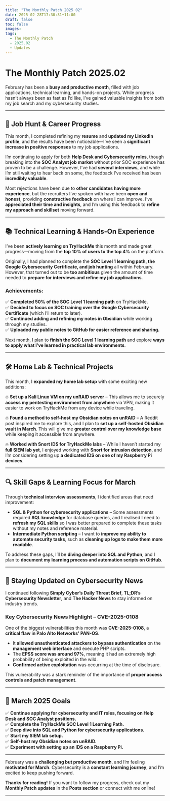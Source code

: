 ```yaml
---
title: "The Monthly Patch 2025 02"
date: 2025-02-28T17:30:31+11:00
draft: false
toc: false
images:
tags:
  - The Monthly Patch
  - 2025.02
  - Updates
---
```


# **The Monthly Patch 2025.02**  

February has been a **busy and productive month**, filled with job applications, technical learning, and hands-on projects. While progress hasn’t always been as fast as I’d like, I’ve gained valuable insights from both my job search and my cybersecurity studies.  

---

## **🚀 Job Hunt & Career Progress**  

This month, I completed refining my **resume** and **updated my LinkedIn profile**, and the results have been noticeable—I've seen a **significant increase in positive responses** to my job applications.  

I’m continuing to apply for both **Help Desk and Cybersecurity roles**, though breaking into the **SOC Analyst job market** without prior SOC experience has proven to be a challenge. However, I’ve had **several interviews**, and while I’m still waiting to hear back on some, the feedback I’ve received has been **incredibly valuable**.  

Most rejections have been due to **other candidates having more experience**, but the recruiters I’ve spoken with have been **open and honest**, providing **constructive feedback** on where I can improve. I’ve **appreciated their time and insights**, and I’m using this feedback to **refine my approach and skillset** moving forward.  

---

## **📚 Technical Learning & Hands-On Experience**  

I’ve been **actively learning on TryHackMe** this month and made great progress—moving from the **top 10% of users to the top 4%** on the platform.  

Originally, I had planned to complete the **SOC Level 1 learning path, the Google Cybersecurity Certificate, and job hunting** all within February. However, that turned out to be **too ambitious** given the amount of time needed to **prepare for interviews and refine my job applications**.  

### **Achievements:**  
✅ **Completed 50% of the SOC Level 1 learning path** on TryHackMe.  
✅ **Decided to focus on SOC training over the Google Cybersecurity Certificate** (which I’ll return to later).  
✅ **Continued adding and refining my notes in Obsidian** while working through my studies.  
✅ **Uploaded my public notes to GitHub for easier reference and sharing.**  

Next month, I plan to **finish the SOC Level 1 learning path** and explore **ways to apply what I’ve learned in practical lab environments**.  

---

## **🛠️ Home Lab & Technical Projects**  

This month, I **expanded my home lab setup** with some exciting new additions:  

🔥 **Set up a Kali Linux VM on my unRAID server** – This allows me to securely **access my pentesting environment from anywhere** via VPN, making it easier to work on TryHackMe from any device while traveling.  

🔥 **Found a method to self-host my Obsidian notes on unRAID** – A Reddit post inspired me to explore this, and I plan to **set up a self-hosted Obsidian vault in March**. This will give me **greater control over my knowledge base** while keeping it accessible from anywhere.  

🔥 **Worked with Snort IDS for TryHackMe labs** – While I haven’t started my **full SIEM lab yet**, I enjoyed working with **Snort for intrusion detection**, and I’m considering setting up **a dedicated IDS on one of my Raspberry Pi devices**.  

---

## **🔍 Skill Gaps & Learning Focus for March**  

Through **technical interview assessments**, I identified areas that need improvement:  

- **SQL & Python for cybersecurity applications** – Some assessments required **SQL knowledge** for database queries, and I realised I need to **refresh my SQL skills** so I was better prepared to complete these tasks without my notes and reference material.  
- **Intermediate Python scripting** – I want to **improve my ability to automate security tasks**, such as **cleaning up logs to make them more readable**.  

To address these gaps, I’ll be **diving deeper into SQL and Python**, and I plan to **document my learning process and automation scripts on GitHub**.  

---

## **📰 Staying Updated on Cybersecurity News**  

I continued following **Simply Cyber’s Daily Threat Brief**, **TL;DR’s Cybersecurity Newsletter**, and **The Hacker News** to stay informed on industry trends.  

### **Key Cybersecurity News Highlight – CVE-2025-0108**  

One of the biggest vulnerabilities this month was **CVE-2025-0108**, a **critical flaw in Palo Alto Networks' PAN-OS**.  

- It **allowed unauthenticated attackers to bypass authentication** on the **management web interface** and execute PHP scripts.  
- The **EPSS score was around 97%**, meaning it had an extremely high probability of being exploited in the wild.  
- **Confirmed active exploitation** was occurring at the time of disclosure.  

This vulnerability was a stark reminder of the importance of **proper access controls and patch management**.  

---

## **🎯 March 2025 Goals**  

✅ **Continue applying for cybersecurity and IT roles, focusing on Help Desk and SOC Analyst positions.**  
✅ **Complete the TryHackMe SOC Level 1 Learning Path.**  
✅ **Deep dive into SQL and Python for cybersecurity applications.**  
✅ **Start my SIEM lab setup.**  
✅ **Self-host my Obsidian notes on unRAID.**  
✅ **Experiment with setting up an IDS on a Raspberry Pi.**  

---

February was a **challenging but productive month**, and I’m feeling **motivated for March**. Cybersecurity is a **constant learning journey**, and I’m excited to keep pushing forward.  

**Thanks for reading!** If you want to follow my progress, check out my **Monthly Patch updates** in the **Posts section** or connect with me online!  

---